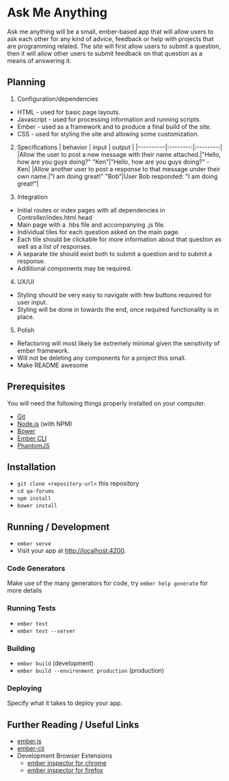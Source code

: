 # Ask Me Anything

Ask me anything will be a small, ember-based app that will allow users to ask each other for any kind of advice, feedback or help with projects that are programming related.  The site will first allow users to submit a question, then it will allow other users to submit feedback on that question as a means of answering it.

## Planning

1. Configuration/dependencies
  * HTML - used for basic page layouts.
  * Javascript - used for processing information and running scripts.
  * Ember - used as a framework and to produce a final build of the site.
  * CSS - used for styling the site and allowing some customization.

2. Specifications
| behavior |  input   |  output  |
|----------|:--------:|:--------:|
|Allow the user to post a new message with their name attached.|"Hello, how are you guys doing?" "Ken"|"Hello, how are you guys doing?" - Ken|
|Allow another user to post a response to that message under their own name.|"I am doing great!" "Bob"|User Bob responded: "I am doing great!"|

3. Integration
  * Initial routes or index pages with all dependencies in Controller/index.html head
  * Main page with a .hbs file and accompanying .js file.
  * Individual tiles for each question asked on the main page.
  * Each tile should be clickable for more information about that question as well as a list of responses.
  * A separate tile should exist both to submit a question and to submit a response.
  * Additional components may be required.

4. UX/UI
  * Styling should be very easy to navigate with few buttons required for user input.
  * Styling will be done in towards the end, once required functionality is in place.

5. Polish
  * Refactoring will most likely be extremely minimal given the sensitivity of ember framework.
  * Will not be deleting any components for a project this small.
  * Make README awesome

## Prerequisites

You will need the following things properly installed on your computer.

* [Git](http://git-scm.com/)
* [Node.js](http://nodejs.org/) (with NPM)
* [Bower](http://bower.io/)
* [Ember CLI](http://ember-cli.com/)
* [PhantomJS](http://phantomjs.org/)

## Installation

* `git clone <repository-url>` this repository
* `cd qa-forums`
* `npm install`
* `bower install`

## Running / Development

* `ember serve`
* Visit your app at [http://localhost:4200](http://localhost:4200).

### Code Generators

Make use of the many generators for code, try `ember help generate` for more details

### Running Tests

* `ember test`
* `ember test --server`

### Building

* `ember build` (development)
* `ember build --environment production` (production)

### Deploying

Specify what it takes to deploy your app.

## Further Reading / Useful Links

* [ember.js](http://emberjs.com/)
* [ember-cli](http://ember-cli.com/)
* Development Browser Extensions
  * [ember inspector for chrome](https://chrome.google.com/webstore/detail/ember-inspector/bmdblncegkenkacieihfhpjfppoconhi)
  * [ember inspector for firefox](https://addons.mozilla.org/en-US/firefox/addon/ember-inspector/)

